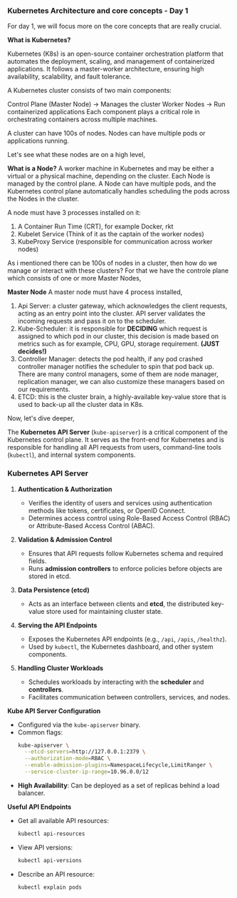 ### Kubernetes Architecture and core concepts - Day 1

For day 1, we will focus more on the core concepts that are really crucial. 

**What is Kubernetes?**

Kubernetes (K8s) is an open-source container orchestration platform that automates the deployment, scaling, and management of containerized applications. It follows a master-worker architecture, ensuring high availability, scalability, and fault tolerance.

A Kubernetes cluster consists of two main components:

Control Plane (Master Node) → Manages the cluster
Worker Nodes → Run containerized applications
Each component plays a critical role in orchestrating containers across multiple machines.

A cluster can have 100s of nodes. Nodes can have multiple pods or applications running. 

Let's see what these nodes are on a high level,

**What is a Node?**
A worker machine in Kubernetes and may be either a virtual or a physical machine, depending on the cluster. Each Node is managed by the control plane. A Node can have multiple pods, and the Kubernetes control plane automatically handles scheduling the pods across the Nodes in the cluster.

A node must have 3 processes installed on it:
1. A Container Run Time (CRT), for example Docker, rkt
2. Kubelet Service (Think of it as the captain of the worker nodes)
3. KubeProxy Service (responsible for communication across worker nodes)

As i mentioned there can be 100s of nodes in a cluster, then how do we manage or interact with these clusters? For that we have the controle plane which consists of one or more Master Nodes,

**Master Node**
A master node must have 4 process installed,
1. Api Server: a cluster gateway, which acknowledges the client requests, acting as an entry point into the cluster. API server validates the incoming requests and pass it on to the scheduler.
2. Kube-Scheduler: it is responsible for **DECIDING** which request is assigned to which pod in our cluster, this decision is made based on metrics such as for example, CPU, GPU, storage requirement. **(JUST decides!)**
3. Controller Manager: detects the pod health, if any pod crashed controller manager notifies the scheduler to spin that pod back up. There are many control managers, some of them are node manager, replication manager, we can also customize these managers based on our requirements.
4. ETCD: this is the cluster brain, a highly-available key-value store that is used to back-up all the cluster data in K8s.

Now, let's dive deeper, 

The **Kubernetes API Server** (`kube-apiserver`) is a critical component of the Kubernetes control plane. It serves as the front-end for Kubernetes and is responsible for handling all API requests from users, command-line tools (`kubectl`), and internal system components.

### **Kubernetes API Server**
1. **Authentication & Authorization**  
   - Verifies the identity of users and services using authentication methods like tokens, certificates, or OpenID Connect.
   - Determines access control using Role-Based Access Control (RBAC) or Attribute-Based Access Control (ABAC).

2. **Validation & Admission Control**  
   - Ensures that API requests follow Kubernetes schema and required fields.
   - Runs **admission controllers** to enforce policies before objects are stored in etcd.

3. **Data Persistence (etcd)**  
   - Acts as an interface between clients and **etcd**, the distributed key-value store used for maintaining cluster state.

4. **Serving the API Endpoints**  
   - Exposes the Kubernetes API endpoints (e.g., `/api`, `/apis`, `/healthz`).
   - Used by `kubectl`, the Kubernetes dashboard, and other system components.

5. **Handling Cluster Workloads**  
   - Schedules workloads by interacting with the **scheduler** and **controllers**.
   - Facilitates communication between controllers, services, and nodes.


**Kube API Server Configuration**
- Configured via the `kube-apiserver` binary.
- Common flags:
  ```bash
  kube-apiserver \
    --etcd-servers=http://127.0.0.1:2379 \
    --authorization-mode=RBAC \
    --enable-admission-plugins=NamespaceLifecycle,LimitRanger \
    --service-cluster-ip-range=10.96.0.0/12
  ```
- **High Availability**: Can be deployed as a set of replicas behind a load balancer.

**Useful API Endpoints**
- Get all available API resources:
  ```bash
  kubectl api-resources
  ```
- View API versions:
  ```bash
  kubectl api-versions
  ```
- Describe an API resource:
  ```bash
  kubectl explain pods
  ```







